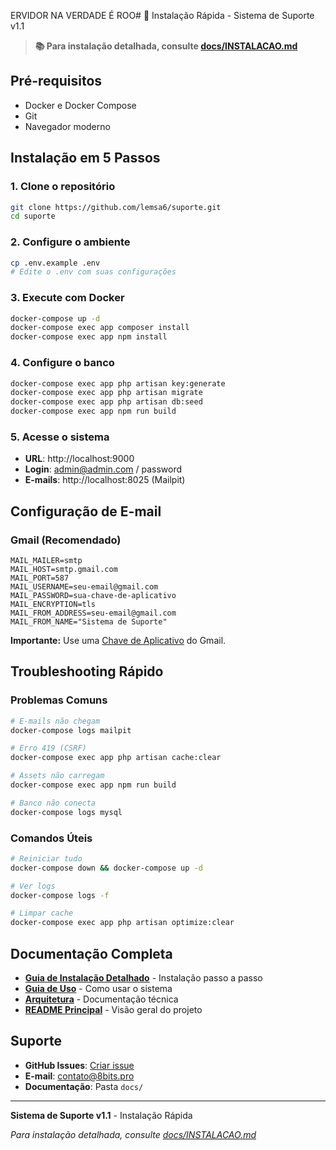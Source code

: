 ERVIDOR NA VERDADE É ROO# 🚀 Instalação Rápida - Sistema de Suporte v1.1

> **📚 Para instalação detalhada, consulte [docs/INSTALACAO.md](docs/INSTALACAO.md)**

## **Pré-requisitos**

- Docker e Docker Compose
- Git
- Navegador moderno

## **Instalação em 5 Passos**

### **1. Clone o repositório**
```bash
git clone https://github.com/lemsa6/suporte.git
cd suporte
```

### **2. Configure o ambiente**
```bash
cp .env.example .env
# Edite o .env com suas configurações
```

### **3. Execute com Docker**
```bash
docker-compose up -d
docker-compose exec app composer install
docker-compose exec app npm install
```

### **4. Configure o banco**
```bash
docker-compose exec app php artisan key:generate
docker-compose exec app php artisan migrate
docker-compose exec app php artisan db:seed
docker-compose exec app npm run build
```

### **5. Acesse o sistema**
- **URL**: http://localhost:9000
- **Login**: admin@admin.com / password
- **E-mails**: http://localhost:8025 (Mailpit)

## **Configuração de E-mail**

### **Gmail (Recomendado)**
```env
MAIL_MAILER=smtp
MAIL_HOST=smtp.gmail.com
MAIL_PORT=587
MAIL_USERNAME=seu-email@gmail.com
MAIL_PASSWORD=sua-chave-de-aplicativo
MAIL_ENCRYPTION=tls
MAIL_FROM_ADDRESS=seu-email@gmail.com
MAIL_FROM_NAME="Sistema de Suporte"
```

**Importante:** Use uma [Chave de Aplicativo](https://myaccount.google.com/apppasswords) do Gmail.

## **Troubleshooting Rápido**

### **Problemas Comuns**
```bash
# E-mails não chegam
docker-compose logs mailpit

# Erro 419 (CSRF)
docker-compose exec app php artisan cache:clear

# Assets não carregam
docker-compose exec app npm run build

# Banco não conecta
docker-compose logs mysql
```

### **Comandos Úteis**
```bash
# Reiniciar tudo
docker-compose down && docker-compose up -d

# Ver logs
docker-compose logs -f

# Limpar cache
docker-compose exec app php artisan optimize:clear
```

## **Documentação Completa**

- **[Guia de Instalação Detalhado](docs/INSTALACAO.md)** - Instalação passo a passo
- **[Guia de Uso](docs/USO_SISTEMA.md)** - Como usar o sistema
- **[Arquitetura](docs/ARQUITETURA.md)** - Documentação técnica
- **[README Principal](README.md)** - Visão geral do projeto

## **Suporte**

- **GitHub Issues**: [Criar issue](https://github.com/lemsa6/suporte/issues)
- **E-mail**: contato@8bits.pro
- **Documentação**: Pasta `docs/`

---

**Sistema de Suporte v1.1** - Instalação Rápida

*Para instalação detalhada, consulte [docs/INSTALACAO.md](docs/INSTALACAO.md)*